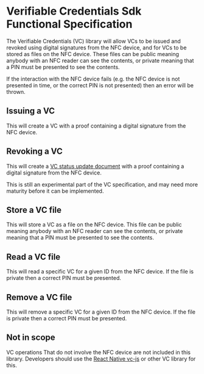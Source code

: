 # Verifiable Credentials Sdk Functional Specification

The Verifiable Credentials (VC) library will allow VCs to be issued and revoked using digital signatures from the NFC device, and for VCs to be stored as files on the NFC device. These files can be public meaning anybody with an NFC reader can see the contents, or private meaning that a PIN must be presented to see the contents.

If the interaction with the NFC device fails (e.g. the NFC device is not presented in time, or the correct PIN is not presented) then an error will be thrown.

## Issuing a VC
This will create a VC with a proof containing a digital signature from the NFC device.

## Revoking a VC
This will create a [VC status update document](https://w3c-ccg.github.io/vc-csl2017) with a proof containing a digital signature from the NFC device.

This is still an experimental part of the VC specification, and may need more maturity before it can be implemented.

## Store a VC file
This will store a VC as a file on the NFC device. This file can be public meaning anybody with an NFC reader can see the contents, or private meaning that a PIN must be presented to see the contents.

## Read a VC file
This will read a specific VC for a given ID from the NFC device. If the file is private then a correct PIN must be presented.

## Remove a VC file
This will remove a specific VC for a given ID from the NFC device. If the file is private then a correct PIN must be presented.

## Not in scope
VC operations That do not involve the NFC device are not included in this library. Developers should use the [React Native vc-js](https://github.com/Sphereon-Opensource/react-native-vc-js) or other VC  library for this.